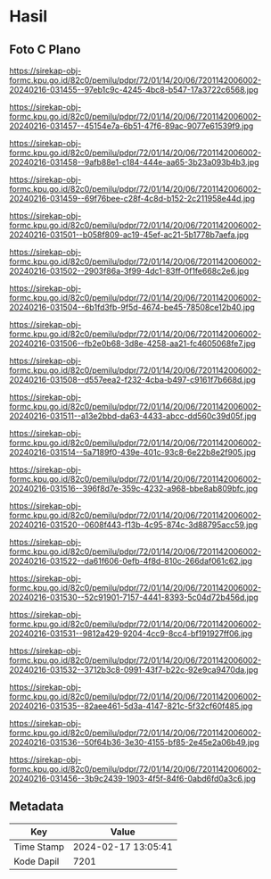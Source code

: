 # Hasil

## Foto C Plano

https://sirekap-obj-formc.kpu.go.id/82c0/pemilu/pdpr/72/01/14/20/06/7201142006002-20240216-031455--97eb1c9c-4245-4bc8-b547-17a3722c6568.jpg

https://sirekap-obj-formc.kpu.go.id/82c0/pemilu/pdpr/72/01/14/20/06/7201142006002-20240216-031457--45154e7a-6b51-47f6-89ac-9077e61539f9.jpg

https://sirekap-obj-formc.kpu.go.id/82c0/pemilu/pdpr/72/01/14/20/06/7201142006002-20240216-031458--9afb88e1-c184-444e-aa65-3b23a093b4b3.jpg

https://sirekap-obj-formc.kpu.go.id/82c0/pemilu/pdpr/72/01/14/20/06/7201142006002-20240216-031459--69f76bee-c28f-4c8d-b152-2c211958e44d.jpg

https://sirekap-obj-formc.kpu.go.id/82c0/pemilu/pdpr/72/01/14/20/06/7201142006002-20240216-031501--b058f809-ac19-45ef-ac21-5b1778b7aefa.jpg

https://sirekap-obj-formc.kpu.go.id/82c0/pemilu/pdpr/72/01/14/20/06/7201142006002-20240216-031502--2903f86a-3f99-4dc1-83ff-0f1fe668c2e6.jpg

https://sirekap-obj-formc.kpu.go.id/82c0/pemilu/pdpr/72/01/14/20/06/7201142006002-20240216-031504--6b1fd3fb-9f5d-4674-be45-78508ce12b40.jpg

https://sirekap-obj-formc.kpu.go.id/82c0/pemilu/pdpr/72/01/14/20/06/7201142006002-20240216-031506--fb2e0b68-3d8e-4258-aa21-fc4605068fe7.jpg

https://sirekap-obj-formc.kpu.go.id/82c0/pemilu/pdpr/72/01/14/20/06/7201142006002-20240216-031508--d557eea2-f232-4cba-b497-c9161f7b668d.jpg

https://sirekap-obj-formc.kpu.go.id/82c0/pemilu/pdpr/72/01/14/20/06/7201142006002-20240216-031511--a13e2bbd-da63-4433-abcc-dd560c39d05f.jpg

https://sirekap-obj-formc.kpu.go.id/82c0/pemilu/pdpr/72/01/14/20/06/7201142006002-20240216-031514--5a7189f0-439e-401c-93c8-6e22b8e2f905.jpg

https://sirekap-obj-formc.kpu.go.id/82c0/pemilu/pdpr/72/01/14/20/06/7201142006002-20240216-031516--396f8d7e-359c-4232-a968-bbe8ab809bfc.jpg

https://sirekap-obj-formc.kpu.go.id/82c0/pemilu/pdpr/72/01/14/20/06/7201142006002-20240216-031520--0608f443-f13b-4c95-874c-3d88795acc59.jpg

https://sirekap-obj-formc.kpu.go.id/82c0/pemilu/pdpr/72/01/14/20/06/7201142006002-20240216-031522--da61f606-0efb-4f8d-810c-266daf061c62.jpg

https://sirekap-obj-formc.kpu.go.id/82c0/pemilu/pdpr/72/01/14/20/06/7201142006002-20240216-031530--52c91901-7157-4441-8393-5c04d72b456d.jpg

https://sirekap-obj-formc.kpu.go.id/82c0/pemilu/pdpr/72/01/14/20/06/7201142006002-20240216-031531--9812a429-9204-4cc9-8cc4-bf191927ff06.jpg

https://sirekap-obj-formc.kpu.go.id/82c0/pemilu/pdpr/72/01/14/20/06/7201142006002-20240216-031532--3712b3c8-0991-43f7-b22c-92e9ca9470da.jpg

https://sirekap-obj-formc.kpu.go.id/82c0/pemilu/pdpr/72/01/14/20/06/7201142006002-20240216-031535--82aee461-5d3a-4147-821c-5f32cf60f485.jpg

https://sirekap-obj-formc.kpu.go.id/82c0/pemilu/pdpr/72/01/14/20/06/7201142006002-20240216-031536--50f64b36-3e30-4155-bf85-2e45e2a06b49.jpg

https://sirekap-obj-formc.kpu.go.id/82c0/pemilu/pdpr/72/01/14/20/06/7201142006002-20240216-031456--3b9c2439-1903-4f5f-84f6-0abd6fd0a3c6.jpg


## Metadata

| Key        | Value               |
| ---------- | ------------------- |
| Time Stamp | 2024-02-17 13:05:41 |
| Kode Dapil | 7201                |



